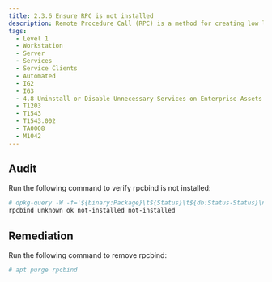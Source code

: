 ```yaml
---
title: 2.3.6 Ensure RPC is not installed
description: Remote Procedure Call (RPC) is a method for creating low level client server applications across different system architectures. It requires an RPC compliant client listening on a network port. The supporting package is rpcbind."
tags:
  - Level 1
  - Workstation
  - Server
  - Services
  - Service Clients
  - Automated
  - IG2
  - IG3
  - 4.8 Uninstall or Disable Unnecessary Services on Enterprise Assets and Software
  - T1203
  - T1543
  - T1543.002
  - TA0008
  - M1042
---
```


## Audit
Run the following command to verify rpcbind is not installed:
```bash
# dpkg-query -W -f='${binary:Package}\t${Status}\t${db:Status-Status}\n' rpcbind
rpcbind unknown ok not-installed not-installed
```

## Remediation
Run the following command to remove rpcbind:
```bash
# apt purge rpcbind
```
